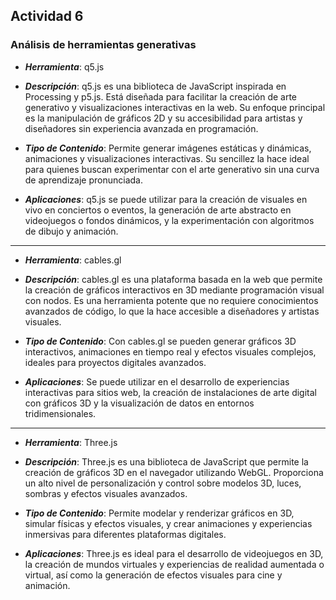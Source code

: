 ## Actividad 6

### Análisis de herramientas generativas

- ***Herramienta***: q5.js

- ***Descripción***: q5.js es una biblioteca de JavaScript inspirada en Processing y p5.js. Está diseñada para facilitar la creación de arte generativo y visualizaciones interactivas en la web. Su enfoque principal es la manipulación de gráficos 2D y su accesibilidad para artistas y diseñadores sin experiencia avanzada en programación.

- ***Tipo de Contenido***: Permite generar imágenes estáticas y dinámicas, animaciones y visualizaciones interactivas. Su sencillez la hace ideal para quienes buscan experimentar con el arte generativo sin una curva de aprendizaje pronunciada.

- ***Aplicaciones***: q5.js se puede utilizar para la creación de visuales en vivo en conciertos o eventos, la generación de arte abstracto en videojuegos o fondos dinámicos, y la experimentación con algoritmos de dibujo y animación.


_____________________________________________________________________________________________________________________________________________________________________________________

- ***Herramienta***: cables.gl

- ***Descripción***: cables.gl es una plataforma basada en la web que permite la creación de gráficos interactivos en 3D mediante programación visual con nodos. Es una herramienta potente que no requiere conocimientos avanzados de código, lo que la hace accesible a diseñadores y artistas visuales.

- ***Tipo de Contenido***: Con cables.gl se pueden generar gráficos 3D interactivos, animaciones en tiempo real y efectos visuales complejos, ideales para proyectos digitales avanzados.

- ***Aplicaciones***: Se puede utilizar en el desarrollo de experiencias interactivas para sitios web, la creación de instalaciones de arte digital con gráficos 3D y la visualización de datos en entornos tridimensionales.


____________________________________________________________________________________________________________________________________________________________________________________________________

- ***Herramienta***: Three.js

- ***Descripción***: Three.js es una biblioteca de JavaScript que permite la creación de gráficos 3D en el navegador utilizando WebGL. Proporciona un alto nivel de personalización y control sobre modelos 3D, luces, sombras y efectos visuales avanzados.

- ***Tipo de Contenido***: Permite modelar y renderizar gráficos en 3D, simular físicas y efectos visuales, y crear animaciones y experiencias inmersivas para diferentes plataformas digitales.

- ***Aplicaciones***: Three.js es ideal para el desarrollo de videojuegos en 3D, la creación de mundos virtuales y experiencias de realidad aumentada o virtual, así como la generación de efectos visuales para cine y animación.


































